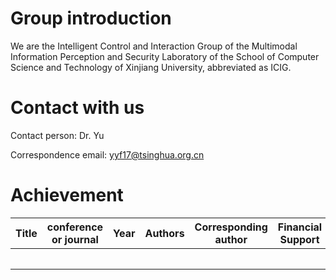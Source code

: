 # Group introduction
We are the Intelligent Control and Interaction Group of the Multimodal Information Perception and Security Laboratory of the School of Computer Science and Technology of Xinjiang University, abbreviated as ICIG.

# Contact with us

Contact person: Dr. Yu

Correspondence email: yyf17@tsinghua.org.cn

# Achievement

| Title | conference or journal |  Year | Authors | Corresponding author | Financial Support | Description | pdf | ppt | arxiv |
| ---   | ---                   | ---   | ---     | ---                  |  ---              | ---         | --- | --- | ---   | 
|       |                       |       |         |                      |                   |             |     |     |   https://arxiv.org/abs/2404.13509    | 
|       |                       |       |         |                      |                   |             |     |     |       | 
